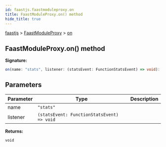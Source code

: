 ```yaml
---
id: faastjs.faastmoduleproxy.on
title: FaastModuleProxy.on() method
hide_title: true
---
```

[faastjs](./faastjs.md) &gt; [FaastModuleProxy](./faastjs.faastmoduleproxy.md) &gt; [on](./faastjs.faastmoduleproxy.on.md)

## FaastModuleProxy.on() method


<b>Signature:</b>

```typescript
on(name: "stats", listener: (statsEvent: FunctionStatsEvent) => void): void;
```

## Parameters

|  Parameter | Type | Description |
|  --- | --- | --- |
|  name | `"stats"` |  |
|  listener | `(statsEvent: FunctionStatsEvent) => void` |  |

<b>Returns:</b>

`void`
